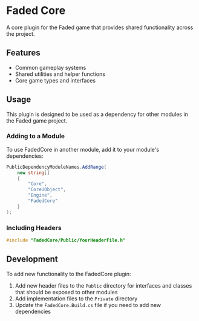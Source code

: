 # Faded Core

A core plugin for the Faded game that provides shared functionality across the project.

## Features

- Common gameplay systems
- Shared utilities and helper functions
- Core game types and interfaces

## Usage

This plugin is designed to be used as a dependency for other modules in the Faded game project.

### Adding to a Module

To use FadedCore in another module, add it to your module's dependencies:

```csharp
PublicDependencyModuleNames.AddRange(
    new string[]
    {
        "Core",
        "CoreUObject",
        "Engine",
        "FadedCore"
    }
);
```

### Including Headers

```cpp
#include "FadedCore/Public/YourHeaderFile.h"
```

## Development

To add new functionality to the FadedCore plugin:

1. Add new header files to the `Public` directory for interfaces and classes that should be exposed to other modules
2. Add implementation files to the `Private` directory
3. Update the `FadedCore.Build.cs` file if you need to add new dependencies 